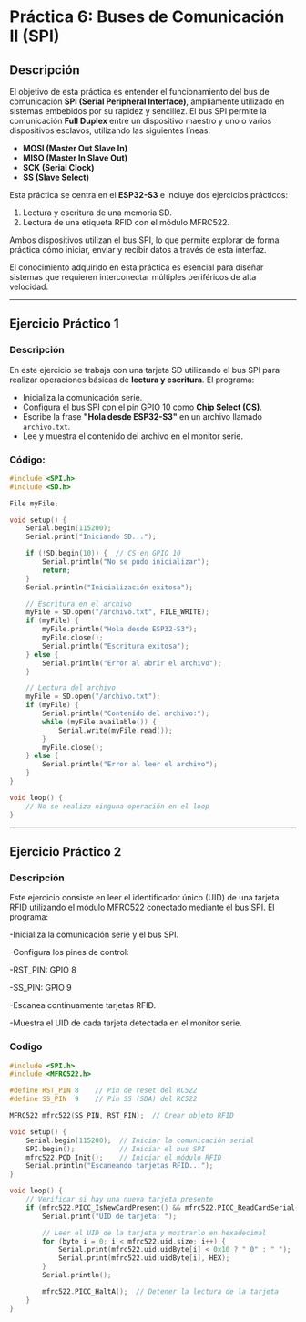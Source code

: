 # Práctica 6: Buses de Comunicación II (SPI)

## Descripción
El objetivo de esta práctica es entender el funcionamiento del bus de comunicación **SPI (Serial Peripheral Interface)**, ampliamente utilizado en sistemas embebidos por su rapidez y sencillez. El bus SPI permite la comunicación **Full Duplex** entre un dispositivo maestro y uno o varios dispositivos esclavos, utilizando las siguientes líneas:

- **MOSI (Master Out Slave In)**
- **MISO (Master In Slave Out)**
- **SCK (Serial Clock)**
- **SS (Slave Select)**

Esta práctica se centra en el **ESP32-S3** e incluye dos ejercicios prácticos:
1. Lectura y escritura de una memoria SD.
2. Lectura de una etiqueta RFID con el módulo MFRC522.

Ambos dispositivos utilizan el bus SPI, lo que permite explorar de forma práctica cómo iniciar, enviar y recibir datos a través de esta interfaz.

El conocimiento adquirido en esta práctica es esencial para diseñar sistemas que requieren interconectar múltiples periféricos de alta velocidad.

---

## Ejercicio Práctico 1

### Descripción
En este ejercicio se trabaja con una tarjeta SD utilizando el bus SPI para realizar operaciones básicas de **lectura y escritura**. El programa:
- Inicializa la comunicación serie.
- Configura el bus SPI con el pin GPIO 10 como **Chip Select (CS)**.
- Escribe la frase **"Hola desde ESP32-S3"** en un archivo llamado `archivo.txt`.
- Lee y muestra el contenido del archivo en el monitor serie.

### Código:
```cpp
#include <SPI.h>
#include <SD.h>

File myFile;

void setup() {
    Serial.begin(115200);
    Serial.print("Iniciando SD...");

    if (!SD.begin(10)) {  // CS en GPIO 10
        Serial.println("No se pudo inicializar");
        return;
    }
    Serial.println("Inicialización exitosa");

    // Escritura en el archivo
    myFile = SD.open("/archivo.txt", FILE_WRITE);
    if (myFile) {
        myFile.println("Hola desde ESP32-S3");
        myFile.close();
        Serial.println("Escritura exitosa");
    } else {
        Serial.println("Error al abrir el archivo");
    }

    // Lectura del archivo
    myFile = SD.open("/archivo.txt");
    if (myFile) {
        Serial.println("Contenido del archivo:");
        while (myFile.available()) {
            Serial.write(myFile.read());
        }
        myFile.close();
    } else {
        Serial.println("Error al leer el archivo");
    }
}

void loop() {
    // No se realiza ninguna operación en el loop
}
```

---

## Ejercicio Práctico 2

### Descripción
Este ejercicio consiste en leer el identificador único (UID) de una tarjeta RFID utilizando el módulo MFRC522 conectado mediante el bus SPI. El programa:

-Inicializa la comunicación serie y el bus SPI.

-Configura los pines de control:

  -RST_PIN: GPIO 8

  -SS_PIN: GPIO 9

-Escanea continuamente tarjetas RFID.

-Muestra el UID de cada tarjeta detectada en el monitor serie.

### Codigo 

```cpp
#include <SPI.h>
#include <MFRC522.h>

#define RST_PIN 8    // Pin de reset del RC522
#define SS_PIN  9    // Pin SS (SDA) del RC522

MFRC522 mfrc522(SS_PIN, RST_PIN);  // Crear objeto RFID

void setup() {
    Serial.begin(115200);  // Iniciar la comunicación serial
    SPI.begin();           // Iniciar el bus SPI
    mfrc522.PCD_Init();    // Iniciar el módulo RFID
    Serial.println("Escaneando tarjetas RFID...");
}

void loop() {
    // Verificar si hay una nueva tarjeta presente
    if (mfrc522.PICC_IsNewCardPresent() && mfrc522.PICC_ReadCardSerial()) {
        Serial.print("UID de tarjeta: ");

        // Leer el UID de la tarjeta y mostrarlo en hexadecimal
        for (byte i = 0; i < mfrc522.uid.size; i++) {
            Serial.print(mfrc522.uid.uidByte[i] < 0x10 ? " 0" : " ");
            Serial.print(mfrc522.uid.uidByte[i], HEX);
        }
        Serial.println();

        mfrc522.PICC_HaltA();  // Detener la lectura de la tarjeta
    }
}
```
